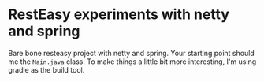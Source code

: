 RestEasy experiments with netty and spring
==========================================

Bare bone resteasy project with netty and spring. Your starting point should me the `Main.java` class.
To make things a little bit more interesting, I'm using gradle as the build tool.
